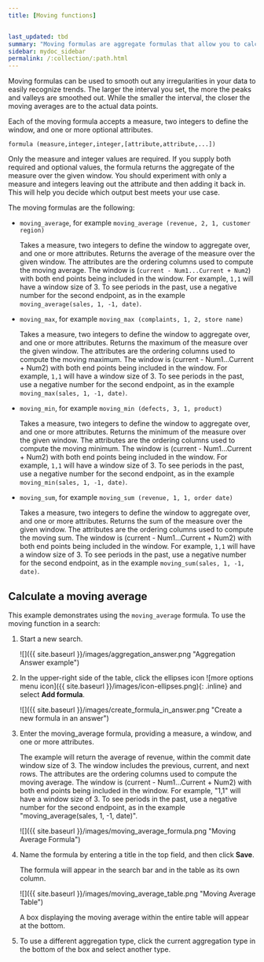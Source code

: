 ```yaml
---
title: [Moving functions]


last_updated: tbd
summary: "Moving formulas are aggregate formulas that allow you to calculate the average, max, min, or sum of your data over a predetermined interval, or window, with an adjustable range."
sidebar: mydoc_sidebar
permalink: /:collection/:path.html
---
```

Moving formulas can be used to smooth out any irregularities in your data to
easily recognize trends. The larger the interval you set, the more the peaks and
valleys are smoothed out. While the smaller the interval, the closer the moving
averages are to the actual data points.

Each of the moving formula accepts a measure, two integers to define the window,
and one or more optional attributes.

```
formula (measure,integer,integer,[attribute,attribute,...])
```

Only the measure and integer values are required. If you supply both required
and optional values, the formula returns the aggregate of the measure over the
given window. You should experiment with only a measure and integers leaving out
the attribute and then adding it back in. This will help you decide which output
best meets your use case.

The moving formulas are the following:

* `moving_average`, for example `moving_average (revenue, 2, 1, customer region)`

  Takes a measure, two integers to define the window to aggregate over, and one
  or more attributes. Returns the average of the measure over the given window.
  The attributes are the ordering columns used to compute the moving average.
  The window is (`current - Num1...Current + Num2`) with both end points being
  included in the window. For example, `1,1` will have a window size of 3. To
  see periods in the past, use a negative number for the second endpoint, as in
  the example `moving_average(sales, 1, -1, date)`.

* `moving_max`, for example `moving_max (complaints, 1, 2, store name)`

  Takes a measure, two integers to define the window to aggregate over, and one
  or more attributes. Returns the maximum of the measure over the given window.
  The attributes are the ordering columns used to compute the moving maximum.
  The window is (current - Num1...Current + Num2) with both end points being
  included in the window. For example, `1,1` will have a window size of 3. To
  see periods in the past, use a negative number for the second endpoint, as in
  the example `moving_max(sales, 1, -1, date)`.

* `moving_min`, for example `moving_min (defects, 3, 1, product)`

    Takes a measure, two integers to define the window to aggregate over, and
    one or more attributes. Returns the minimum of the measure over the given
    window. The attributes are the ordering columns used to compute the moving
    minimum. The window is (current - Num1...Current + Num2) with both end
    points being included in the window. For example, `1,1` will have a window
    size of 3. To see periods in the past, use a negative number for the second
    endpoint, as in the example `moving_min(sales, 1, -1, date)`.

* `moving_sum`, for example `moving_sum (revenue, 1, 1, order date)`

  Takes a measure, two integers to define the window to aggregate over, and one
  or more attributes. Returns the sum of the measure over the given window. The
  attributes are the ordering columns used to compute the moving sum. The window
  is (current - Num1...Current + Num2) with both end points being included in
  the window. For example, `1,1` will have a window size of 3. To see periods in
  the past, use a negative number for the second endpoint, as in the example
  `moving_sum(sales, 1, -1, date)`.


## Calculate a moving average

This example  demonstrates using the `moving_average` formula. To use the moving function in a search:

1. Start a new search.

   ![]({{ site.baseurl }}/images/aggregation_answer.png "Aggregation Answer example")

2. In the upper-right side of the table, click the ellipses icon ![more options menu icon]({{ site.baseurl }}/images/icon-ellipses.png){: .inline} and select **Add formula**.

   ![]({{ site.baseurl }}/images/create_formula_in_answer.png "Create a new formula in an answer")

3. Enter the moving_average formula, providing a measure, a window, and one or more attributes.

    The example will return the average of revenue, within the commit date window size of 3. The window includes the previous, current, and next rows. The attributes are the ordering columns used to compute the moving average. The window is (current - Num1...Current + Num2) with both end points being included in the window. For example, "1,1" will have a window size of 3. To see periods in the past, use a negative number for the second endpoint, as in the example "moving_average(sales, 1, -1, date)".

    ![]({{ site.baseurl }}/images/moving_average_formula.png "Moving Average Formula")

4. Name the formula by entering a title in the top field, and then click **Save**.

   The formula will appear in the search bar and in the table as its own column.

   ![]({{ site.baseurl }}/images/moving_average_table.png "Moving Average Table")

   A box displaying the moving average within the entire table will appear at the bottom.

5. To use a different aggregation type, click the current aggregation type in the bottom of the box and select another type.
